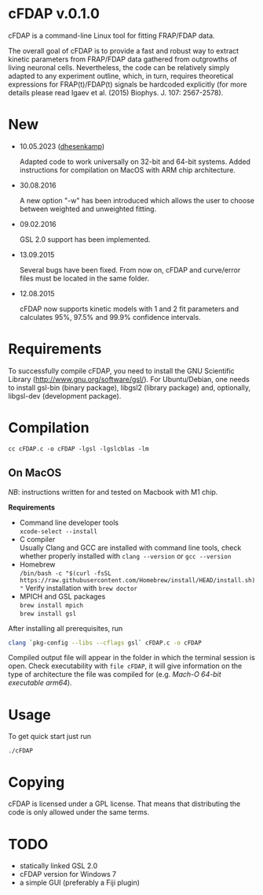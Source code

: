 cFDAP v.0.1.0
=============

cFDAP is a command-line Linux tool for fitting FRAP/FDAP data.

The overall goal of cFDAP is to provide a fast and robust way to extract kinetic parameters from FRAP/FDAP data gathered from outgrowths of living neuronal cells. Nevertheless, the code can be relatively simply adapted to any experiment outline, which, in turn, requires theoretical expressions for FRAP(t)/FDAP(t) signals be hardcoded explicitly (for more details please read Igaev et al. (2015) Biophys. J. 107: 2567-2578).

New
===

 * 10.05.2023 ([dhesenkamp](https://github.com/dhesenkamp))
   
   Adapted code to work universally on 32-bit and 64-bit systems. Added instructions for compilation on MacOS with ARM chip architecture.

 * 30.08.2016

    A new option "-w" has been introduced which allows the user to choose
    between weighted and unweighted fitting.

 * 09.02.2016

    GSL 2.0 support has been implemented.

 * 13.09.2015

    Several bugs have been fixed. From now on, cFDAP and curve/error files
    must be located in the same folder.

 * 12.08.2015

    cFDAP now supports kinetic models with 1 and 2 fit parameters and
    calculates 95%, 97.5% and 99.9% confidence intervals.

Requirements
============

 To successfully compile cFDAP, you need to install the GNU Scientific Library
(http://www.gnu.org/software/gsl/). For Ubuntu/Debian, one needs to install gsl-bin
(binary package), libgsl2 (library package) and, optionally, libgsl-dev (development
package).

Compilation
===========

 ```
 cc cFDAP.c -o cFDAP -lgsl -lgslcblas -lm
 ```

##  On MacOS

 *NB*: instructions written for and tested on Macbook with M1 chip.

**Requirements**
 
 * Command line developer tools  
   `xcode-select --install`
* C compiler  
   Usually Clang and GCC are installed with command line tools, check whether properly installed with `clang --version` or `gcc --version`
* Homebrew  
   `/bin/bash -c "$(curl -fsSL https://raw.githubusercontent.com/Homebrew/install/HEAD/install.sh)"`
   Verify installation with `brew doctor`
* MPICH and GSL packages  
   `brew install mpich`  
   `brew install gsl`
  
After installing all prerequisites, run

```sh
clang `pkg-config --libs --cflags gsl` cFDAP.c -o cFDAP
```

Compiled output file will appear in the folder in which the terminal session is open. Check executability with `file cFDAP`, it will give information on the type of architecture the file was compiled for (e.g. *Mach-O 64-bit executable arm64*).

Usage
=====

 To get quick start just run
 ```
 ./cFDAP
 ```

Copying
======

 cFDAP is licensed under a GPL license. That means that distributing the code is only
allowed under the same terms. 

TODO
====

 * statically linked GSL 2.0
 * cFDAP version for Windows 7
 * a simple GUI (preferably a Fiji plugin)
